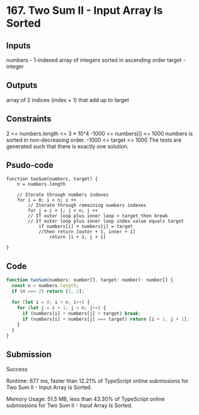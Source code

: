 # 167. Two Sum II - Input Array Is Sorted

## Inputs

numbers - 1-indexed array of integers sorted in ascending order
target - integer

## Outputs

array of 2 indices (index + 1) that add up to target

## Constraints

2 <= numbers.length <= 3 * 10^4
-1000 <= numbers[i] <= 1000
numbers is sorted in non-decreasing order.
-1000 <= target <= 1000
The tests are generated such that there is exactly one solution.

## Psudo-code

    function twoSum(numbers, target) {
        n = numbers.length

        // Iterate through numbers indexes
        for i = 0; i < n; i ++
            // Iterate through remaining numbers indexes
            for j = i + 1; j < n; j ++
            // If outer loop plus inner loop > target then break
            // If outer loop plus inner loop index value equals target
                if numbers[i] + numbers[j] = target
                //then return [outer + 1, inner + 1]
                    return [i + 1, j + 1]

    }

## Code

```js
function twoSum(numbers: number[], target: number): number[] {
  const n = numbers.length;
  if (n === 2) return [1, 2];

  for (let i = 0; i < n; i++) {
    for (let j = i + 1; j < n; j++) {
      if (numbers[i] + numbers[j] > target) break;
      if (numbers[i] + numbers[j] === target) return [i + 1, j + 1];
    }
  }
}
```

## Submission

Success

Runtime: 677 ms, faster than 12.21% of TypeScript online submissions for Two Sum II - Input Array Is Sorted.

Memory Usage: 51.5 MB, less than 43.30% of TypeScript online submissions for Two Sum II - Input Array Is Sorted.
